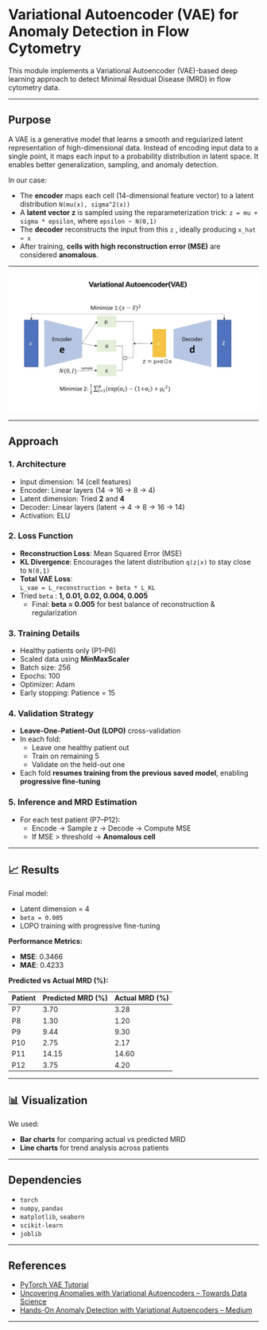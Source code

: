 # Variational Autoencoder (VAE) for Anomaly Detection in Flow Cytometry

This module implements a Variational Autoencoder (VAE)-based deep learning approach to detect Minimal Residual Disease (MRD) in flow cytometry data.

---

## Purpose

A VAE is a generative model that learns a smooth and regularized latent representation of high-dimensional data. Instead of encoding input data to a single point, it maps each input to a probability distribution in latent space. It enables better generalization, sampling, and anomaly detection.

In our case:

- The **encoder** maps each cell (14-dimensional feature vector) to a latent distribution `N(mu(x), sigma^2(x))`
- A **latent vector z** is sampled using the reparameterization trick: `z = mu + sigma * epsilon`, where `epsilon ~ N(0,1)`
- The **decoder** reconstructs the input from this `z` , ideally producing  `x_hat ≈ x`
- After training, **cells with high reconstruction error (MSE)** are considered **anomalous**.

---

<p align="center">
  <img src="VAE_Img.png" alt="VAE Visualization" width="1000"/>
</p>

---

## Approach

### 1. Architecture

- Input dimension: 14 (cell features)
- Encoder: Linear layers (14 → 16 → 8 → 4)
- Latent dimension: Tried **2** and **4**
- Decoder: Linear layers (latent → 4 → 8 → 16 → 14)
- Activation: ELU

### 2. Loss Function

- **Reconstruction Loss**: Mean Squared Error (MSE)
- **KL Divergence**: Encourages the latent distribution `q(z|x)` to stay close to `N(0,1)`
- **Total VAE Loss**:  
   `L_vae = L_reconstruction + beta * L_KL`
- Tried `beta` : **1, 0.01, 0.02, 0.004, 0.005**  
  - Final: **beta = 0.005** for best balance of reconstruction & regularization

### 3. Training Details

- Healthy patients only (P1–P6)
- Scaled data using **MinMaxScaler**
- Batch size: 256
- Epochs: 100
- Optimizer: Adam
- Early stopping: Patience = 15

### 4. Validation Strategy

- **Leave-One-Patient-Out (LOPO)** cross-validation
- In each fold:
  - Leave one healthy patient out
  - Train on remaining 5
  - Validate on the held-out one
- Each fold **resumes training from the previous saved model**, enabling **progressive fine-tuning**

### 5. Inference and MRD Estimation

- For each test patient (P7–P12):
  - Encode → Sample z → Decode → Compute MSE
  - If MSE > threshold → **Anomalous cell**

---

## 📈 Results

Final model:  
- Latent dimension = 4  
- `beta = 0.005`
- LOPO training with progressive fine-tuning

**Performance Metrics:**

- **MSE**: 0.3466  
- **MAE**: 0.4233

**Predicted vs Actual MRD (%):**

| Patient | Predicted MRD (%) | Actual MRD (%) |
|---------|--------------------|----------------|
| P7      | 3.70               | 3.28           |
| P8      | 1.30               | 1.20           |
| P9      | 9.44               | 9.30           |
| P10     | 2.75               | 2.17           |
| P11     | 14.15              | 14.60          |
| P12     | 3.75               | 4.20           |

---

## 📊 Visualization

We used:

- **Bar charts** for comparing actual vs predicted MRD
- **Line charts** for trend analysis across patients

---

## Dependencies

- `torch`
- `numpy`, `pandas`
- `matplotlib`, `seaborn`
- `scikit-learn`
- `joblib`

---

## References

- [PyTorch VAE Tutorial](https://pytorch.org/tutorials/beginner/vae.html)
- [Uncovering Anomalies with Variational Autoencoders – Towards Data Science](https://towardsdatascience.com/uncovering-anomalies-with-variational-autoencoders-vae-a-deep-dive-into-the-world-of-1b2bce47e2e9/)
- [Hands-On Anomaly Detection with Variational Autoencoders – Medium](https://medium.com/data-science/hands-on-anomaly-detection-with-variational-autoencoders-d4044672acd5)

---
